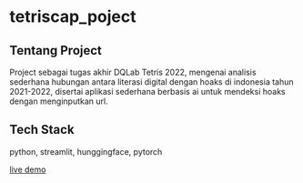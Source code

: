 # tetriscap_poject

## Tentang Project
Project sebagai tugas akhir DQLab Tetris 2022, mengenai analisis sederhana hubungan antara literasi digital dengan hoaks di indonesia tahun 2021-2022, disertai aplikasi sederhana berbasis ai untuk mendeksi hoaks dengan menginputkan url.

## Tech Stack
python, streamlit, hunggingface, pytorch

[live demo](https://mmuchsin-tetriscap-dashboard-main-ynlsep.streamlitapp.com/)
